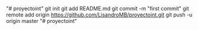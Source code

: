"# proyectoint"  git init git add README.md git commit -m "first commit" git remote add origin https://github.com/LisandroMB/proyectoint.git git push -u origin master
"# proyectoint" 
